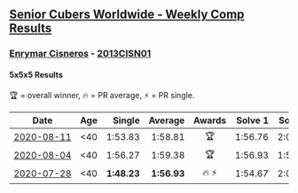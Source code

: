 <style>table {white-space: nowrap;}</style>

## [Senior Cubers Worldwide - Weekly Comp Results](/scw-comp/results/)
### [Enrymar Cisneros](README.md) - [2013CISN01](https://www.worldcubeassociation.org/persons/2013CISN01?event=555)
#### 5x5x5 Results

<span style="white-space: nowrap;">🏆 = overall winner</span>, <span style="white-space: nowrap;">🔥 = PR average</span>, <span style="white-space: nowrap;">⚡ = PR single</span>.

| Date | Age | Single | Average | Awards | Solve 1 | Solve 2 | Solve 3 | Solve 4 | Solve 5 | Video |
| :--: | :--: | --: | --: | :--: | --: | --: | --: | --: | --: | :-- |
| [2020-08-11](../../results/2020-08-11/555.md) | <40 | 1:53.83 | 1:58.81 | 🏆 | 1:56.76 | 2:07.12 | 2:02.23 | 1:53.83 | 1:57.45 | [Desktop](https://www.facebook.com/events/1112228215845470/permalink/1117905538611071) / [Mobile](https://m.facebook.com/events/1112228215845470?view=permalink&id=1117905538611071) |
| [2020-08-04](../../results/2020-08-04/555.md) | <40 | 1:56.27 | 1:59.38 | 🏆 | 1:56.93 | 1:57.54 | 1:56.27 | 2:03.98 | 2:03.66 | [Desktop](https://www.facebook.com/events/770016233779888/permalink/775829929865185) / [Mobile](https://m.facebook.com/events/770016233779888?view=permalink&id=775829929865185) |
| [2020-07-28](../../results/2020-07-28/555.md) | <40 | **1:48.23** | **1:56.93** | 🔥 ⚡ | 1:54.67 | 2:02.31 | 1:53.80 | DNF | **1:48.23** | [Desktop](https://www.facebook.com/events/299658408049797/permalink/303184264363878) / [Mobile](https://m.facebook.com/events/299658408049797?view=permalink&id=303184264363878) |


<!-- Global site tag (gtag.js) - Google Analytics -->
<script async src="https://www.googletagmanager.com/gtag/js?id=UA-86348435-3"></script>
<script>window.dataLayer = window.dataLayer || []; function gtag() {dataLayer.push(arguments);} gtag('js', new Date()); gtag('config', 'UA-86348435-3');</script>
